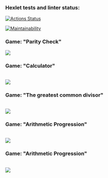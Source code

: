 ### Hexlet tests and linter status:

[![Actions Status](https://github.com/nityulam/frontend-project-44/actions/workflows/hexlet-check.yml/badge.svg)](https://github.com/nityulam/frontend-project-44/actions)

[![Maintainability](https://api.codeclimate.com/v1/badges/4fbd4e15184290ee0025/maintainability)](https://codeclimate.com/github/nityulam/frontend-project-44/maintainability)

<h3>Game: "Parity Check"</h3>

<a href="https://asciinema.org/a/h6baYLaGyAIwBNOu1mgVE2hSe" target="_blank"><img src="https://asciinema.org/a/h6baYLaGyAIwBNOu1mgVE2hSe.svg" /></a>

<h3>Game: "Calculator"</h3>
<br>
<a href="https://asciinema.org/a/0bOdsT2iMbWilrN0PasAzZKXv" target="_blank"><img src="https://asciinema.org/a/0bOdsT2iMbWilrN0PasAzZKXv.svg" /></a>

<h3>Game: "The greatest common divisor"</h3>
<br>
<a href="https://asciinema.org/a/y1opNcxwpw2oxZqQaOMvRpeIr" target="_blank"><img src="https://asciinema.org/a/y1opNcxwpw2oxZqQaOMvRpeIr.svg" /></a>

<h3>Game: "Arithmetic Progression"</h3>
<br>
<a href="https://asciinema.org/a/hYd90D5FysBxjsf3WriNp7lbd" target="_blank"><img src="https://asciinema.org/a/hYd90D5FysBxjsf3WriNp7lbd.svg" /></a>

<h3>Game: "Arithmetic Progression"</h3>
<br>
<a href="https://asciinema.org/a/F95QuSfht2hkzYNjQK7KhP6fS" target="_blank"><img src="https://asciinema.org/a/F95QuSfht2hkzYNjQK7KhP6fS.svg" /></a>
